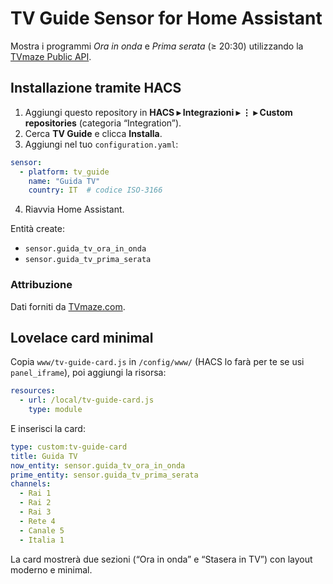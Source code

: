 
# TV Guide Sensor for Home Assistant

Mostra i programmi *Ora in onda* e *Prima serata* (≥ 20:30) utilizzando la
[TVmaze Public API](https://www.tvmaze.com/api).

## Installazione tramite HACS
1. Aggiungi questo repository in **HACS ▸ Integrazioni ▸ ⋮ ▸ Custom repositories**
   (categoria “Integration”).
2. Cerca **TV Guide** e clicca **Installa**.
3. Aggiungi nel tuo `configuration.yaml`:

```yaml
sensor:
  - platform: tv_guide
    name: "Guida TV"
    country: IT  # codice ISO-3166
```

4. Riavvia Home Assistant.

Entità create:
* `sensor.guida_tv_ora_in_onda`
* `sensor.guida_tv_prima_serata`

### Attribuzione
Dati forniti da [TVmaze.com](https://www.tvmaze.com/).


## Lovelace card minimal

Copia `www/tv-guide-card.js` in `/config/www/` (HACS lo farà per te se usi `panel_iframe`), poi
aggiungi la risorsa:

```yaml
resources:
  - url: /local/tv-guide-card.js
    type: module
```

E inserisci la card:

```yaml
type: custom:tv-guide-card
title: Guida TV
now_entity: sensor.guida_tv_ora_in_onda
prime_entity: sensor.guida_tv_prima_serata
channels:
  - Rai 1
  - Rai 2
  - Rai 3
  - Rete 4
  - Canale 5
  - Italia 1
```

La card mostrerà due sezioni (“Ora in onda” e “Stasera in TV”) con layout
moderno e minimal.
